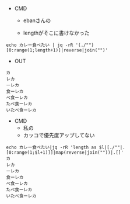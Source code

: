 - CMD
  - ebanさんの

  - lengthがそこに書けなかった


```
echo カレー食べたい | jq -rR '(./"")[0:range(1;length+1)]|reverse|join("")'
```

- OUT


```
カ
レカ
ーレカ
食ーレカ
べ食ーレカ
たべ食ーレカ
いたべ食ーレカ
```


- CMD
  - 私の
  - カッコで優先度アップしてない

```
echo カレー食べたい|jq -rR 'length as $l|[./""|.[0:range(1;$l+1)]]|map(reverse|join(""))|.[]'
カ
レカ
ーレカ
食ーレカ
べ食ーレカ
たべ食ーレカ
いたべ食ーレカ
```
